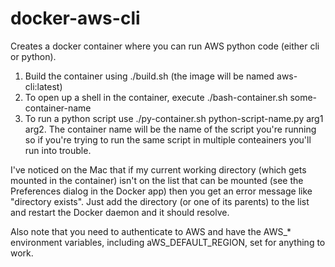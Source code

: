 # docker-aws-cli

Creates a docker container where you can run AWS python code (either
cli or python).

1. Build the container using ./build.sh (the image will be named aws-cli:latest)
2. To open up a shell in the container, execute ./bash-container.sh some-container-name
3. To run a python script use ./py-container.sh python-script-name.py arg1 arg2.  The container name will be the name of the script you're running so if you're trying to run the same script in multiple conteainers you'll run into trouble.

I've noticed on the Mac that if my current working directory (which gets mounted in the container) isn't on the list that can be mounted (see the Preferences dialog in the Docker app) then you get an error message like "directory exists".  Just add the directory (or one of its parents) to the list and restart the Docker daemon and it should resolve.

Also note that you need to authenticate to AWS and have the AWS_* environment variables, including aWS_DEFAULT_REGION, set for anything to work.


